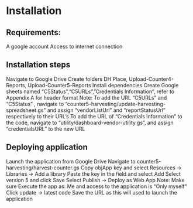 # Installation 
## Requirements: 
A google account 
Access to internet connection 
## Installation steps 
Navigate to Google Drive 
Create folders DH Place, Upload-Counter4-Reports, Upload-Counter5-Reports
Install dependencies 
Create Google sheets named “C5Status”,“C5URLs”,”Credentials Information”, refer to Appendix A for header format 
Note: To add the URL  “C5URLs” and “C5Status” , navigate to “counter5-harvesting/update-harvesting-spreadsheet.gs” and assign “vendorListUrl” and “reportStatusUrl” respectively to their URL’s
To add the URL of “Credentials Information” to the code, navigate to “utility/dashboard-vendor-utility.gs”, and assign “credentialsURL” to the new URL
## Deploying application 
Launch the application from Google Drive 
Navigate to counter5-harvesting/harvest-counter.gs 
Copy objApp key and select Resources → Libraries → Add a library
Paste the key in the field and select Add
Select version 5 and click Save
Select Publish → Deploy as Web App 
Note: Make sure Execute the app as: Me and access to the application is “Only myself”
Click update → latest code
Save the URL as this will used to launch the application
